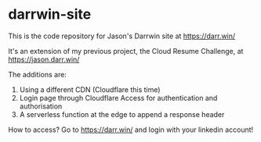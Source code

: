 # darrwin-site
This is the code repository for Jason's Darrwin site at https://darr.win/

It's an extension of my previous project, the Cloud Resume Challenge, at https://jason.darr.win/

The additions are:
1. Using a different CDN (Cloudflare this time)
2. Login page through Cloudflare Access for authentication and authorisation
3. A serverless function at the edge to append a response header

How to access? Go to https://darr.win/ and login with your linkedin account!
